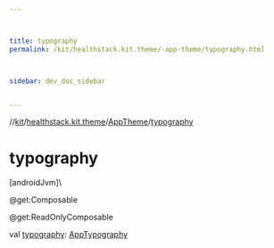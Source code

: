 ```yaml
---



title: typography
permalink: /kit/healthstack.kit.theme/-app-theme/typography.html



sidebar: dev_doc_sidebar


---
```




//[kit](/kit.html)/[healthstack.kit.theme](../index.html)/[AppTheme](index.html)/[typography](typography.html)



# typography



[androidJvm]\




@get:Composable



@get:ReadOnlyComposable



val [typography](typography.html): [AppTypography](../-app-typography/index.html)






